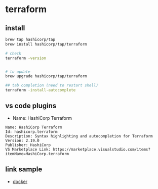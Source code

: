 # terraform

## install

```sh
brew tap hashicorp/tap
brew install hashicorp/tap/terraform

# check
terraform -version


# to update
brew upgrade hashicorp/tap/terraform

## tab completion (need to restart shell)
terraform -install-autocomplete
```

## vs code plugins

- Name: HashiCorp Terraform

```text
Name: HashiCorp Terraform
Id: hashicorp.terraform
Description: Syntax highlighting and autocompletion for Terraform
Version: 2.19.0
Publisher: HashiCorp
VS Marketplace Link: https://marketplace.visualstudio.com/items?itemName=HashiCorp.terraform
```

## link sample

- [docker](./docker/README.md)
